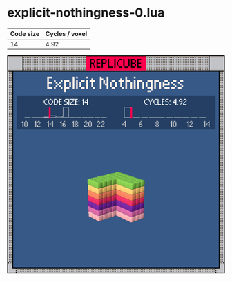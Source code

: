 # explicit-nothingness-0.lua

| Code size | Cycles / voxel |
| --------- | -------------- |
| 14        | 4.92           |

![](explicit-nothingness-0.png)
